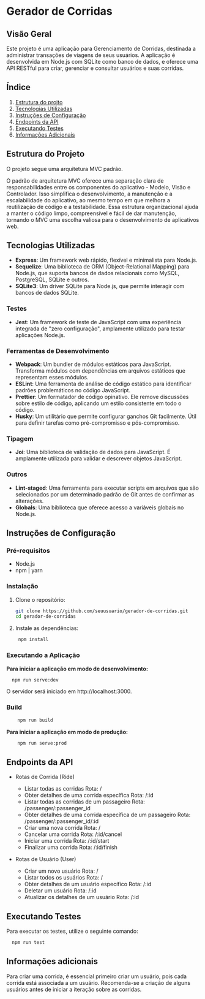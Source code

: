 # Gerador de Corridas

## Visão Geral

Este projeto é uma aplicação para Gerenciamento de Corridas, destinada a administrar transações de viagens de seus usuários. A aplicação é desenvolvida em Node.js com SQLite como banco de dados, e oferece uma API RESTful para criar, gerenciar e consultar usuários e suas corridas.

## Índice

1. [Estrutura do projto](#estrutura-do-projeto)
2. [Tecnologias Utilizadas](#tecnologias-utilizadas)
3. [Instruções de Configuração](#instruções-de-configuração)
4. [Endpoints da API](#endpoints-da-api)
6. [Executando Testes](#executando-testes)
7. [Informações Adicionais](#informações-adicionais)

## Estrutura do Projeto

O projeto segue uma arquitetura MVC padrão.

O padrão de arquitetura MVC oferece uma separação clara de responsabilidades entre os componentes do aplicativo - Modelo, Visão e Controlador. Isso simplifica o desenvolvimento, a manutenção e a escalabilidade do aplicativo, ao mesmo tempo em que melhora a reutilização de código e a testabilidade. Essa estrutura organizacional ajuda a manter o código limpo, compreensível e fácil de dar manutenção, tornando o MVC uma escolha valiosa para o desenvolvimento de aplicativos web.

## Tecnologias Utilizadas

-   **Express**: Um framework web rápido, flexível e minimalista para Node.js.
-   **Sequelize**: Uma biblioteca de ORM (Object-Relational Mapping) para Node.js, que suporta bancos de dados relacionais como MySQL, PostgreSQL, SQLite e outros.
-   **SQLite3**: Um driver SQLite para Node.js, que permite interagir com bancos de dados SQLite.

### Testes

-   **Jest**: Um framework de teste de JavaScript com uma experiência integrada de "zero configuração", amplamente utilizado para testar aplicações Node.js.

### Ferramentas de Desenvolvimento

-   **Webpack**: Um bundler de módulos estáticos para JavaScript. Transforma módulos com dependências em arquivos estáticos que representam esses módulos.
-   **ESLint**: Uma ferramenta de análise de código estático para identificar padrões problemáticos no código JavaScript.
-   **Prettier**: Um formatador de código opinativo. Ele remove discussões sobre estilo de código, aplicando um estilo consistente em todo o código.
-   **Husky**: Um utilitário que permite configurar ganchos Git facilmente. Útil para definir tarefas como pré-compromisso e pós-compromisso.

### Tipagem

-   **Joi**: Uma biblioteca de validação de dados para JavaScript. É amplamente utilizada para validar e descrever objetos JavaScript.

### Outros

-   **Lint-staged**: Uma ferramenta para executar scripts em arquivos que são selecionados por um determinado padrão de Git antes de confirmar as alterações.
-   **Globals**: Uma biblioteca que oferece acesso a variáveis globais no Node.js.

## Instruções de Configuração

### Pré-requisitos

-   Node.js
-   npm | yarn

### Instalação

1. Clone o repositório:

    ```bash
    git clone https://github.com/seuusuario/gerador-de-corridas.git
    cd gerador-de-corridas
    ```

2. Instale as dependências:
    ```bash
     npm install
    ```

### Executando a Aplicação

**Para iniciar a aplicação em modo de desenvolvimento:**

```bash
  npm run serve:dev
```

O servidor será iniciado em http://localhost:3000.

### Build

```bash
    npm run build
```

**Para iniciar a aplicação em modo de produção:**

```bash
    npm run serve:prod
```

## Endpoints da API

-   Rotas de Corrida (Ride)

    -   Listar todas as corridas
        Rota: /
    -   Obter detalhes de uma corrida específica
        Rota: /:id
    -   Listar todas as corridas de um passageiro
        Rota: /passenger/:passenger_id
    -   Obter detalhes de uma corrida específica de um passageiro
        Rota: /passenger/:passenger_id/:id
    -   Criar uma nova corrida
        Rota: /
    -   Cancelar uma corrida
        Rota: /:id/cancel
    -   Iniciar uma corrida
        Rota: /:id/start
    -   Finalizar uma corrida
        Rota: /:id/finish

-   Rotas de Usuário (User)
    -   Criar um novo usuário
        Rota: /
    -   Listar todos os usuários
        Rota: /
    -   Obter detalhes de um usuário específico
        Rota: /:id
    -   Deletar um usuário
        Rota: /:id
    -   Atualizar os detalhes de um usuário
        Rota: /:id

## Executando Testes

Para executar os testes, utilize o seguinte comando:

```sh
  npm run test
```

## Informações adicionais

Para criar uma corrida, é essencial primeiro criar um usuário, pois cada corrida está associada a um usuário. Recomenda-se a criação de alguns usuários antes de iniciar a iteração sobre as corridas.

